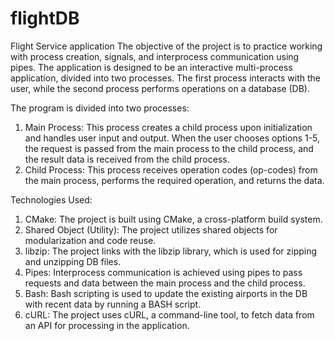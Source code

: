 # flightDB
Flight Service application
The objective of the project is to practice working with process creation, signals, and interprocess communication using pipes. The application is designed to be an interactive multi-process application, divided into two processes. The first process interacts with the user, while the second process performs operations on a database (DB).

The program is divided into two processes:
1. Main Process: This process creates a child process upon initialization and handles user input and output. When the user chooses options 1-5, the request is passed from the main process to the child process, and the result data is received from the child process.
2. Child Process: This process receives operation codes (op-codes) from the main process, performs the required operation, and returns the data.

Technologies Used:
1. CMake: The project is built using CMake, a cross-platform build system.
2. Shared Object (Utility): The project utilizes shared objects for modularization and code reuse.
3. libzip: The project links with the libzip library, which is used for zipping and unzipping DB files.
4. Pipes: Interprocess communication is achieved using pipes to pass requests and data between the main process and the child process.
5. Bash: Bash scripting is used to update the existing airports in the DB with recent data by running a BASH script.
6. cURL: The project uses cURL, a command-line tool, to fetch data from an API for processing in the application.
